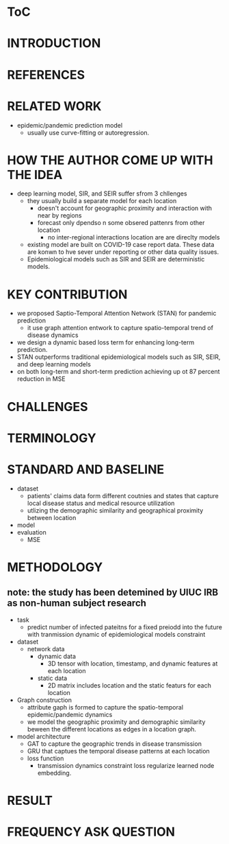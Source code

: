 
# ToC
# INTRODUCTION
# REFERENCES
# RELATED WORK
* epidemic/pandemic prediction model
    * usually use curve-fitting or autoregression.
# HOW THE AUTHOR COME UP WITH THE IDEA
* deep learning model, SIR, and SEIR suffer sfrom 3 chllenges
    * they usually build a separate model for each location 
        * doesn't account for geographic proximity and interaction with near by regions
        * forecast only dpendso n some obsered pattenrs from other location 
            * no inter-regional interactions location are are direclty models
    * existing model are built on COVID-19 case report data. These data are konwn to hve sever under reporting or other data quality issues.
    * Epidemiological models such as SIR and SEIR are deterministic models.
# KEY CONTRIBUTION
* we proposed Saptio-Temporal Attention Network (STAN) for pandemic prediction  
    * it use graph attention entwork to capture spatio-temporal trend of disease dynamics 
* we design a dynamic based loss term for enhancing long-term prediction.
* STAN outperforms traditional epidemiological models such as SIR, SEIR, and deep learning models 
 * on both long-term and short-term prediction achieving up ot 87 percent reduction in MSE
# CHALLENGES
# TERMINOLOGY
# STANDARD AND BASELINE
* dataset
    * patients' claims data form different coutnies and states that capture local 
     disease status and medical resource utilization
    * utlizing the demographic similarity and geographical proximity between location
* model 
* evaluation
    * MSE


# METHODOLOGY

## note: the study has been detemined by UIUC IRB as non-human subject research
* task 
    * predict number of infected pateitns for a fixed preiodd into the future with tranmission dynamic of epidemiological models constraint
* dataset 
    * network data
        * dynamic data    
            * 3D tensor with location, timestamp, and dynamic features at each location
        * static data 
            * 2D matrix includes location and the static featurs for each location
* Graph construction
    * attribute gaph is formed to capture the spatio-temporal epidemic/pandemic dynamics
    * we model the geographic proximity and demographic similarity beween the different locations as edges in a location graph.
* model architecture 
    * GAT to capture the geographic trends in disease transmission
    * GRU that captues the temporal disease patterns at each location
    * loss function
        * transmission dynamics constraint loss regularize learned node embedding.
# RESULT
# FREQUENCY ASK QUESTION 




